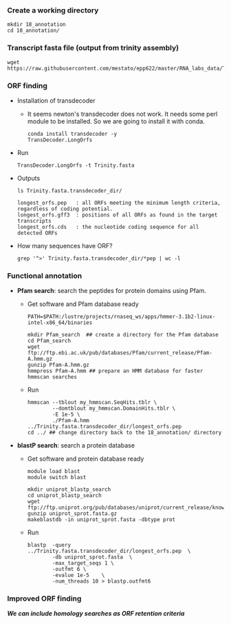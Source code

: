 ### Create a working directory

```{php}
mkdir 18_annotation
cd 18_annotation/
```

### Transcript fasta file (output from trinity assembly)

```{php}
wget https://raw.githubusercontent.com/mestato/epp622/master/RNA_labs_data/Trinity.fasta
```

### ORF finding

* Installation of  transdecoder
    + It seems newton's transdecoder does not work. It needs some perl module to be installed. So we are going to install it with conda.

        ```{R}
        conda install transdecoder -y
        TransDecoder.LongOrfs
        ```

* Run
    ```{php}
    TransDecoder.LongOrfs -t Trinity.fasta
    ```

* Outputs
    
    ```{php}
    ls Trinity.fasta.transdecoder_dir/
    ```
    
    ```{R}
    longest_orfs.pep   : all ORFs meeting the minimum length criteria, regardless of coding potential.
    longest_orfs.gff3  : positions of all ORFs as found in the target transcripts
    longest_orfs.cds   : the nucleotide coding sequence for all detected ORFs
    ```

* How many sequences have ORF?

    ```{php}
    grep '^>' Trinity.fasta.transdecoder_dir/*pep | wc -l
    ```

### Functional annotation

* __Pfam search__: search the peptides for protein domains using Pfam.

    + Get software and Pfam database ready
        ```{php}
        PATH=$PATH:/lustre/projects/rnaseq_ws/apps/hmmer-3.1b2-linux-intel-x86_64/binaries
        
        mkdir Pfam_search  ## create a directory for the Pfam database
        cd Pfam_search
        wget ftp://ftp.ebi.ac.uk/pub/databases/Pfam/current_release/Pfam-A.hmm.gz
        gunzip Pfam-A.hmm.gz
        hmmpress Pfam-A.hmm ## prepare an HMM database for faster hmmscan searches
        ```

    + Run
        ```{php}
        hmmscan --tblout my_hmmscan.SeqHits.tblr \
                --domtblout my_hmmscan.DomainHits.tblr \
                -E 1e-5 \
                ./Pfam-A.hmm ../Trinity.fasta.transdecoder_dir/longest_orfs.pep
        cd ../ ## change directory back to the 18_annotation/ directory
        ```
    
* __blastP search__: search a protein database

    + Get software and protein database ready
        
        ```{php}
        module load blast
        module switch blast
        
        mkdir uniprot_blastp_search
        cd uniprot_blastp_search
        wget ftp://ftp.uniprot.org/pub/databases/uniprot/current_release/knowledgebase/complete/uniprot_sprot.fasta.gz
        gunzip uniprot_sprot.fasta.gz
        makeblastdb -in uniprot_sprot.fasta -dbtype prot
        ```
    
    + Run
        
        ```{php}
        blastp  -query ../Trinity.fasta.transdecoder_dir/longest_orfs.pep  \
                -db uniprot_sprot.fasta  \
                -max_target_seqs 1 \
                -outfmt 6 \
                -evalue 1e-5    \ 
                -num_threads 10 > blastp.outfmt6
        ```


### Improved ORF finding

__*We can include homology searches as ORF retention criteria*__


